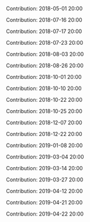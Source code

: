 Contribution: 2018-05-01 20:00

Contribution: 2018-07-16 20:00

Contribution: 2018-07-17 20:00

Contribution: 2018-07-23 20:00

Contribution: 2018-08-03 20:00

Contribution: 2018-08-26 20:00

Contribution: 2018-10-01 20:00

Contribution: 2018-10-10 20:00

Contribution: 2018-10-22 20:00

Contribution: 2018-10-25 20:00

Contribution: 2018-12-07 20:00

Contribution: 2018-12-22 20:00

Contribution: 2019-01-08 20:00

Contribution: 2019-03-04 20:00

Contribution: 2019-03-14 20:00

Contribution: 2019-03-27 20:00

Contribution: 2019-04-12 20:00

Contribution: 2019-04-21 20:00

Contribution: 2019-04-22 20:00

